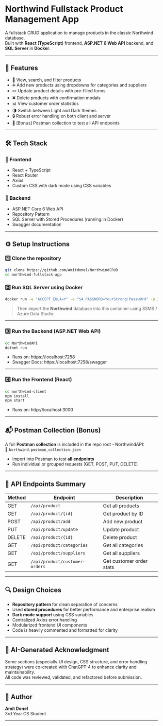 # Northwind Fullstack Product Management App

A fullstack CRUD application to manage products in the classic Northwind database.  
Built with **React (TypeScript)** frontend, **ASP.NET 6 Web API** backend, and **SQL Server** in **Docker**.

---

## 🚀 Features

- 🧾 View, search, and filter products
- ➕ Add new products using dropdowns for categories and suppliers
- ✏️ Update product details with pre-filled forms
- ❌ Delete products with confirmation modals
- 📊 View customer order statistics
- 🌗 Switch between Light and Dark themes
- 🔒 Robust error handling on both client and server
- 🧪 [Bonus] Postman collection to test all API endpoints

---

## 🛠️ Tech Stack

### 🔹 Frontend
- React + TypeScript
- React Router
- Axios
- Custom CSS with dark mode using CSS variables

### 🔹 Backend
- ASP.NET Core 6 Web API
- Repository Pattern
- SQL Server with Stored Procedures (running in Docker)
- Swagger documentation

---

## ⚙️ Setup Instructions

### 1️⃣ Clone the repository

```bash
git clone https://github.com/Amitdonel/NorthwindCRUD
cd northwind-fullstack-app
```

### 2️⃣ Run SQL Server using Docker

```bash
docker run -e "ACCEPT_EULA=Y" -e "SA_PASSWORD=YourStrong!Passw0rd" -p 1433:1433 --name sql_server_northwind -d mcr.microsoft.com/mssql/server:2019-latest
```

> Then import the **Northwind** database into this container using SSMS / Azure Data Studio.

---

### 3️⃣ Run the Backend (ASP.NET Web API)

```bash
cd NorthwindAPI
dotnet run
```

- Runs on: https://localhost:7258
- Swagger Docs: https://localhost:7258/swagger

---

### 4️⃣ Run the Frontend (React)

```bash
cd northwind-client
npm install
npm start
```

- Runs on: http://localhost:3000

---

## 📬 Postman Collection (Bonus)

A full **Postman collection** is included in the repo root - NorthwindAPI:  
📁 `Northwind.postman_collection.json`

- Import into Postman to test **all endpoints**
- Run individual or grouped requests (GET, POST, PUT, DELETE)

---

## 📌 API Endpoints Summary

| Method | Endpoint                         | Description              |
|--------|----------------------------------|--------------------------|
| GET    | `/api/product`                   | Get all products         |
| GET    | `/api/product/{id}`              | Get product by ID        |
| POST   | `/api/product/add`               | Add new product          |
| PUT    | `/api/product/update`            | Update product           |
| DELETE | `/api/product/{id}`              | Delete product           |
| GET    | `/api/product/categories`        | Get all categories       |
| GET    | `/api/product/suppliers`         | Get all suppliers        |
| GET    | `/api/product/customer-orders`   | Get customer order stats |

---

## 🔍 Design Choices

- **Repository pattern** for clean separation of concerns
- Used **stored procedures** for better performance and enterprise realism
- **Dark mode support** using CSS variables
- Centralized Axios error handling
- Modularized frontend UI components
- Code is heavily commented and formatted for clarity

---

## 🧠 AI-Generated Acknowledgment

Some sections (especially UI design, CSS structure, and error handling strategy) were co-created with ChatGPT-4 to enhance clarity and maintainability.  
All code was reviewed, validated, and refactored before submission.

---

## 🙋 Author

**Amit Donel**  
3rd Year CS Student 

---

